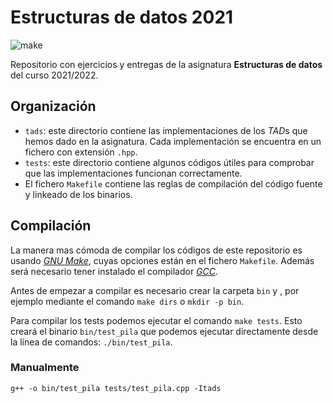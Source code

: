 # Estructuras de datos 2021

![make](https://github.com/haztecaso/edat21/actions/workflows/make.yml/badge.svg)

Repositorio con ejercicios y entregas de la asignatura **Estructuras de datos** del
curso 2021/2022.

## Organización 

- `tads`: este directorio contiene las implementaciones de los *TAD*s que hemos
  dado en la asignatura. Cada implementación se encuentra en un fichero con
  extensión `.hpp`.
- `tests`: este directorio contiene algunos códigos útiles para comprobar que
  las implementaciones funcionan correctamente.
- El fichero `Makefile` contiene las reglas de compilación del código fuente y
  linkeado de los binarios.

## Compilación

La manera mas cómoda de compilar los códigos de este repositorio es usando
[*GNU Make*](https://www.gnu.org/software/make/), cuyas opciones están en el
fichero `Makefile`. Además será necesario tener instalado el compilador
[*GCC*](https://www.gnu.org/software/gcc/).

Antes de empezar a compilar es necesario crear la carpeta `bin` y , por
ejemplo mediante el comando `make dirs` o `mkdir -p bin`.

Para compilar los tests podemos ejecutar el comando `make tests`. Esto creará el
binario `bin/test_pila` que podemos ejecutar directamente desde la línea de
comandos: `./bin/test_pila`.

### Manualmente

```
g++ -o bin/test_pila tests/test_pila.cpp -Itads
```
